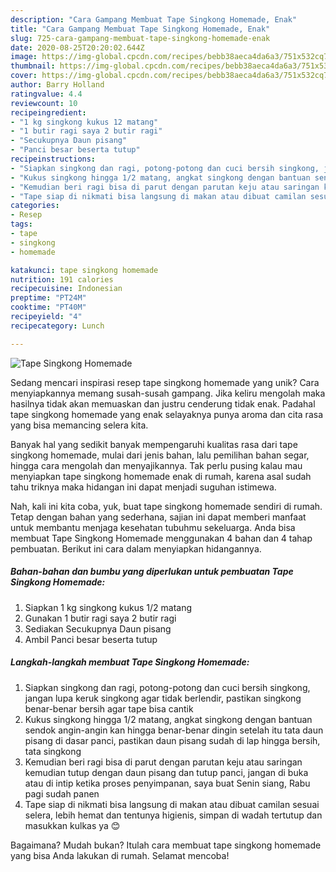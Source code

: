 ```yaml
---
description: "Cara Gampang Membuat Tape Singkong Homemade, Enak"
title: "Cara Gampang Membuat Tape Singkong Homemade, Enak"
slug: 725-cara-gampang-membuat-tape-singkong-homemade-enak
date: 2020-08-25T20:20:02.644Z
image: https://img-global.cpcdn.com/recipes/bebb38aeca4da6a3/751x532cq70/tape-singkong-homemade-foto-resep-utama.jpg
thumbnail: https://img-global.cpcdn.com/recipes/bebb38aeca4da6a3/751x532cq70/tape-singkong-homemade-foto-resep-utama.jpg
cover: https://img-global.cpcdn.com/recipes/bebb38aeca4da6a3/751x532cq70/tape-singkong-homemade-foto-resep-utama.jpg
author: Barry Holland
ratingvalue: 4.4
reviewcount: 10
recipeingredient:
- "1 kg singkong kukus 12 matang"
- "1 butir ragi saya 2 butir ragi"
- "Secukupnya Daun pisang"
- "Panci besar beserta tutup"
recipeinstructions:
- "Siapkan singkong dan ragi, potong-potong dan cuci bersih singkong, jangan lupa keruk singkong agar tidak berlendir, pastikan singkong benar-benar bersih agar tape bisa cantik"
- "Kukus singkong hingga 1/2 matang, angkat singkong dengan bantuan sendok angin-angin kan hingga benar-benar dingin setelah itu tata daun pisang di dasar panci, pastikan daun pisang sudah di lap hingga bersih, tata singkong"
- "Kemudian beri ragi bisa di parut dengan parutan keju atau saringan kemudian tutup dengan daun pisang dan tutup panci, jangan di buka atau di intip ketika proses penyimpanan, saya buat Senin siang, Rabu pagi sudah panen"
- "Tape siap di nikmati bisa langsung di makan atau dibuat camilan sesuai selera, lebih hemat dan tentunya higienis, simpan di wadah tertutup dan masukkan kulkas ya 😊"
categories:
- Resep
tags:
- tape
- singkong
- homemade

katakunci: tape singkong homemade 
nutrition: 191 calories
recipecuisine: Indonesian
preptime: "PT24M"
cooktime: "PT40M"
recipeyield: "4"
recipecategory: Lunch

---
```



![Tape Singkong Homemade](https://img-global.cpcdn.com/recipes/bebb38aeca4da6a3/751x532cq70/tape-singkong-homemade-foto-resep-utama.jpg)

Sedang mencari inspirasi resep tape singkong homemade yang unik? Cara menyiapkannya memang susah-susah gampang. Jika keliru mengolah maka hasilnya tidak akan memuaskan dan justru cenderung tidak enak. Padahal tape singkong homemade yang enak selayaknya punya aroma dan cita rasa yang bisa memancing selera kita.

Banyak hal yang sedikit banyak mempengaruhi kualitas rasa dari tape singkong homemade, mulai dari jenis bahan, lalu pemilihan bahan segar, hingga cara mengolah dan menyajikannya. Tak perlu pusing kalau mau menyiapkan tape singkong homemade enak di rumah, karena asal sudah tahu triknya maka hidangan ini dapat menjadi suguhan istimewa.




Nah, kali ini kita coba, yuk, buat tape singkong homemade sendiri di rumah. Tetap dengan bahan yang sederhana, sajian ini dapat memberi manfaat untuk membantu menjaga kesehatan tubuhmu sekeluarga. Anda bisa membuat Tape Singkong Homemade menggunakan 4 bahan dan 4 tahap pembuatan. Berikut ini cara dalam menyiapkan hidangannya.

<!--inarticleads1-->

##### Bahan-bahan dan bumbu yang diperlukan untuk pembuatan Tape Singkong Homemade:

1. Siapkan 1 kg singkong kukus 1/2 matang
1. Gunakan 1 butir ragi saya 2 butir ragi
1. Sediakan Secukupnya Daun pisang
1. Ambil Panci besar beserta tutup




<!--inarticleads2-->

##### Langkah-langkah membuat Tape Singkong Homemade:

1. Siapkan singkong dan ragi, potong-potong dan cuci bersih singkong, jangan lupa keruk singkong agar tidak berlendir, pastikan singkong benar-benar bersih agar tape bisa cantik
1. Kukus singkong hingga 1/2 matang, angkat singkong dengan bantuan sendok angin-angin kan hingga benar-benar dingin setelah itu tata daun pisang di dasar panci, pastikan daun pisang sudah di lap hingga bersih, tata singkong
1. Kemudian beri ragi bisa di parut dengan parutan keju atau saringan kemudian tutup dengan daun pisang dan tutup panci, jangan di buka atau di intip ketika proses penyimpanan, saya buat Senin siang, Rabu pagi sudah panen
1. Tape siap di nikmati bisa langsung di makan atau dibuat camilan sesuai selera, lebih hemat dan tentunya higienis, simpan di wadah tertutup dan masukkan kulkas ya 😊




Bagaimana? Mudah bukan? Itulah cara membuat tape singkong homemade yang bisa Anda lakukan di rumah. Selamat mencoba!

